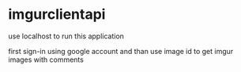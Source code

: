 # imgurclientapi

use localhost to run this application

first sign-in using google account and than use image id to get imgur images with comments
